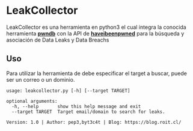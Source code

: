 # **LeakCollector**

LeakCollector es una herramienta en python3 el cual integra la conocida herramienta [**pwndb**](https://github.com/davidtavarez/pwndb) con la API de [**haveibeenpwned**](https://haveibeenpwned.com/API/Key) para la búsqueda y asociación de Data Leaks y Data Breachs

## **Uso**

Para utilizar la herramienta de debe especificar el target a buscar, puede ser un correo o un dominio.

```python3
usage: leakcollector.py [-h] [--target TARGET]

optional arguments:
  -h, --help       show this help message and exit
  --target TARGET  Target email/domain to search for leaks.

Version: 1.0 | Author: pep3,byt3c4t | Blog: https://blog.roit.cl/
```
